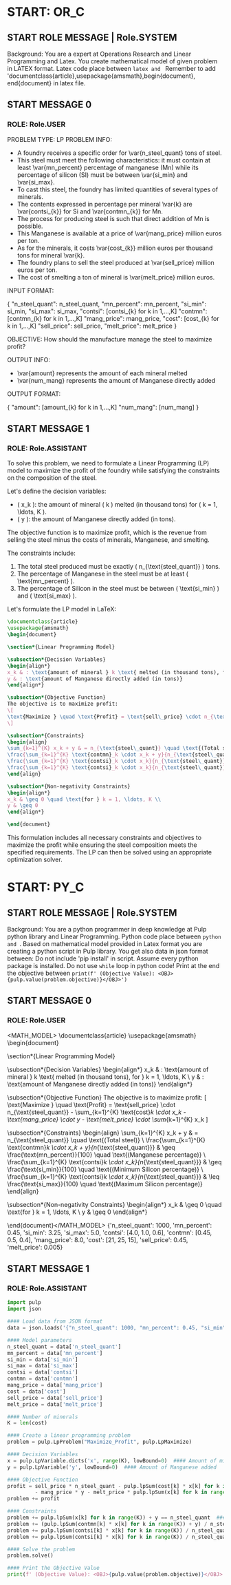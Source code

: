 # START: OR_C 
## START ROLE MESSAGE | Role.SYSTEM 
Background: You are a expert at Operations Research and Linear Programming and Latex. You create mathematical model of given problem in LATEX format. Latex code place between ```latex and ``` Remember to add 'documentclass{article},usepackage{amsmath},begin{document}, end{document} in latex file. 
## START MESSAGE 0 
### ROLE: Role.USER
<DESCRIPTION>
PROBLEM TYPE: LP
PROBLEM INFO:

- A foundry receives a specific order for \var{n_steel_quant} tons of steel. 
- This steel must meet the following characteristics: it must contain at least \var{mn_percent} percentage of manganese (Mn) while its percentage of silicon (SI) must be between \var{si_min} and \var{si_max}.
- To cast this steel, the foundry has limited quantities of several types of minerals.
- The contents expressed in percentage per mineral \var{k} are \var{contsi_{k}} for Si and \var{contmn_{k}} for Mn.
- The process for producing steel is such that direct addition of Mn is possible.
- This Manganese is available at a price of \var{mang_price} million euros per ton. 
- As for the minerals, it costs \var{cost_{k}} million euros per thousand tons for mineral \var{k}.
- The foundry plans to sell the steel produced at \var{sell_price} million euros per ton.
- The cost of smelting a ton of mineral is \var{melt_price} million euros.

INPUT FORMAT:

{
	"n_steel_quant": n_steel_quant,
	"mn_percent": mn_percent,
	"si_min": si_min,
	"si_max": si_max,
	"contsi": [contsi_{k} for k in 1,...,K]
	"contmn": [contmn_{k} for k in 1,...,K]
	"mang_price": mang_price,
	"cost": [cost_{k} for k in 1,...,K]
	"sell_price": sell_price,
	"melt_price": melt_price
}

OBJECTIVE: How should the manufacture manage the steel to maximize profit?

OUTPUT INFO:

- \var{amount} represents the amount of each mineral melted
- \var{num_mang} represents the amount of Manganese directly added

OUTPUT FORMAT:

{
	"amount": [amount_{k} for k in 1,...,K]
	"num_mang": [num_mang]
}
</DESCRIPTION>


## START MESSAGE 1 
### ROLE: Role.ASSISTANT
To solve this problem, we need to formulate a Linear Programming (LP) model to maximize the profit of the foundry while satisfying the constraints on the composition of the steel.

Let's define the decision variables:
- \( x_k \): the amount of mineral \( k \) melted (in thousand tons) for \( k = 1, \ldots, K \).
- \( y \): the amount of Manganese directly added (in tons).

The objective function is to maximize profit, which is the revenue from selling the steel minus the costs of minerals, Manganese, and smelting. 

The constraints include:
1. The total steel produced must be exactly \( n_{\text{steel\_quant}} \) tons.
2. The percentage of Manganese in the steel must be at least \( \text{mn\_percent} \).
3. The percentage of Silicon in the steel must be between \( \text{si\_min} \) and \( \text{si\_max} \).

Let's formulate the LP model in LaTeX:

```latex
\documentclass{article}
\usepackage{amsmath}
\begin{document}

\section*{Linear Programming Model}

\subsection*{Decision Variables}
\begin{align*}
x_k & : \text{amount of mineral } k \text{ melted (in thousand tons), for } k = 1, \ldots, K \\
y & : \text{amount of Manganese directly added (in tons)}
\end{align*}

\subsection*{Objective Function}
The objective is to maximize profit:
\[
\text{Maximize } \quad \text{Profit} = \text{sell\_price} \cdot n_{\text{steel\_quant}} - \sum_{k=1}^{K} \text{cost}_k \cdot x_k - \text{mang\_price} \cdot y - \text{melt\_price} \cdot \sum_{k=1}^{K} x_k
\]

\subsection*{Constraints}
\begin{align}
\sum_{k=1}^{K} x_k + y & = n_{\text{steel\_quant}} \quad \text{(Total steel)} \\
\frac{\sum_{k=1}^{K} \text{contmn}_k \cdot x_k + y}{n_{\text{steel\_quant}}} & \geq \frac{\text{mn\_percent}}{100} \quad \text{(Manganese percentage)} \\
\frac{\sum_{k=1}^{K} \text{contsi}_k \cdot x_k}{n_{\text{steel\_quant}}} & \geq \frac{\text{si\_min}}{100} \quad \text{(Minimum Silicon percentage)} \\
\frac{\sum_{k=1}^{K} \text{contsi}_k \cdot x_k}{n_{\text{steel\_quant}}} & \leq \frac{\text{si\_max}}{100} \quad \text{(Maximum Silicon percentage)}
\end{align}

\subsection*{Non-negativity Constraints}
\begin{align*}
x_k & \geq 0 \quad \text{for } k = 1, \ldots, K \\
y & \geq 0 
\end{align*}

\end{document}
```

This formulation includes all necessary constraints and objectives to maximize the profit while ensuring the steel composition meets the specified requirements. The LP can then be solved using an appropriate optimization solver.

# START: PY_C 
## START ROLE MESSAGE | Role.SYSTEM 
Background: You are a python programmer in deep knowledge at Pulp python library and Linear Programming. Python code place between ```python and ```. Based on mathematical model provided in Latex format you are creating a python script in Pulp library. You get also data in json format between: <DATA></DATA> Do not include 'pip install' in script. Assume every python package is installed. Do not use `while` loop in python code! Print at the end the objective between <OBJ></OBJ> `print(f' (Objective Value): <OBJ>{pulp.value(problem.objective)}</OBJ>')` 
## START MESSAGE 0 
### ROLE: Role.USER
<MATH_MODEL>
\documentclass{article}
\usepackage{amsmath}
\begin{document}

\section*{Linear Programming Model}

\subsection*{Decision Variables}
\begin{align*}
x_k & : \text{amount of mineral } k \text{ melted (in thousand tons), for } k = 1, \ldots, K \\
y & : \text{amount of Manganese directly added (in tons)}
\end{align*}

\subsection*{Objective Function}
The objective is to maximize profit:
\[
\text{Maximize } \quad \text{Profit} = \text{sell\_price} \cdot n_{\text{steel\_quant}} - \sum_{k=1}^{K} \text{cost}_k \cdot x_k - \text{mang\_price} \cdot y - \text{melt\_price} \cdot \sum_{k=1}^{K} x_k
\]

\subsection*{Constraints}
\begin{align}
\sum_{k=1}^{K} x_k + y & = n_{\text{steel\_quant}} \quad \text{(Total steel)} \\
\frac{\sum_{k=1}^{K} \text{contmn}_k \cdot x_k + y}{n_{\text{steel\_quant}}} & \geq \frac{\text{mn\_percent}}{100} \quad \text{(Manganese percentage)} \\
\frac{\sum_{k=1}^{K} \text{contsi}_k \cdot x_k}{n_{\text{steel\_quant}}} & \geq \frac{\text{si\_min}}{100} \quad \text{(Minimum Silicon percentage)} \\
\frac{\sum_{k=1}^{K} \text{contsi}_k \cdot x_k}{n_{\text{steel\_quant}}} & \leq \frac{\text{si\_max}}{100} \quad \text{(Maximum Silicon percentage)}
\end{align}

\subsection*{Non-negativity Constraints}
\begin{align*}
x_k & \geq 0 \quad \text{for } k = 1, \ldots, K \\
y & \geq 0 
\end{align*}

\end{document}</MATH_MODEL>
<DATA>
{'n_steel_quant': 1000, 'mn_percent': 0.45, 'si_min': 3.25, 'si_max': 5.0, 'contsi': [4.0, 1.0, 0.6], 'contmn': [0.45, 0.5, 0.4], 'mang_price': 8.0, 'cost': [21, 25, 15], 'sell_price': 0.45, 'melt_price': 0.005}</DATA>


## START MESSAGE 1 
### ROLE: Role.ASSISTANT
```python
import pulp
import json

#### Load data from JSON format
data = json.loads('{"n_steel_quant": 1000, "mn_percent": 0.45, "si_min": 3.25, "si_max": 5.0, "contsi": [4.0, 1.0, 0.6], "contmn": [0.45, 0.5, 0.4], "mang_price": 8.0, "cost": [21, 25, 15], "sell_price": 0.45, "melt_price": 0.005}')

#### Model parameters
n_steel_quant = data['n_steel_quant']
mn_percent = data['mn_percent']
si_min = data['si_min']
si_max = data['si_max']
contsi = data['contsi']
contmn = data['contmn']
mang_price = data['mang_price']
cost = data['cost']
sell_price = data['sell_price']
melt_price = data['melt_price']

#### Number of minerals
K = len(cost)

#### Create a linear programming problem
problem = pulp.LpProblem("Maximize_Profit", pulp.LpMaximize)

#### Decision Variables
x = pulp.LpVariable.dicts('x', range(K), lowBound=0)  #### Amount of mineral k melted
y = pulp.LpVariable('y', lowBound=0)  #### Amount of Manganese added

#### Objective Function
profit = sell_price * n_steel_quant - pulp.lpSum(cost[k] * x[k] for k in range(K)) \
         - mang_price * y - melt_price * pulp.lpSum(x[k] for k in range(K))
problem += profit

#### Constraints
problem += pulp.lpSum(x[k] for k in range(K)) + y == n_steel_quant  #### Total steel
problem += (pulp.lpSum(contmn[k] * x[k] for k in range(K)) + y) / n_steel_quant >= mn_percent / 100  #### Manganese percentage
problem += pulp.lpSum(contsi[k] * x[k] for k in range(K)) / n_steel_quant >= si_min / 100  #### Minimum Silicon percentage
problem += pulp.lpSum(contsi[k] * x[k] for k in range(K)) / n_steel_quant <= si_max / 100  #### Maximum Silicon percentage

#### Solve the problem
problem.solve()

#### Print the Objective Value
print(f' (Objective Value): <OBJ>{pulp.value(problem.objective)}</OBJ>')
```

